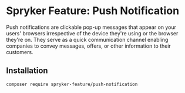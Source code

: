 # Spryker Feature: Push Notification

Push notifications are clickable pop-up messages that appear on your users' browsers irrespective of the device they're using or the browser they're on. They serve as a quick communication channel enabling companies to convey messages, offers, or other information to their customers.

## Installation

```
composer require spryker-feature/push-notification
```
